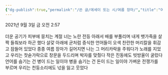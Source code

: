 ```yaml
---
{"dg-publish":true,"permalink":"/쓴 글/에세이 또는 시/여름 장마/","title":"여름 장마","tags":["여름","장마"],"noteIcon":""}
---
```


2021년 9월 3일 금 오전 2:57<br/>
<br/>
더운 공기가 피부에 뭉치는 계절 너는 노란 전등 아래서 배를 부풀리며 내게 뱃가죽을 살짝 들춰보라 하곤 했다 살갗 아래에 균처럼 증식한 언어들이 오색 찬란한 머리칼을 휘감고 잠들어 있었다 종종 여름 장마가 길어지면 나는 그 머리카락을 주워다가 노래를 지었고 우리는 찻숟가락으로 창문을 두드리며 박자를 맞췄다 작은 진동에도 빗방울이 굴렀다 언어를 숨기는 건 병이 드는 일이야 병을 숨기는 건 돈이 드는 일이야 가벼운 전쟁가를 부르며 우리는 천둥소리에도 넋을 잃고 웃었다<br/>
